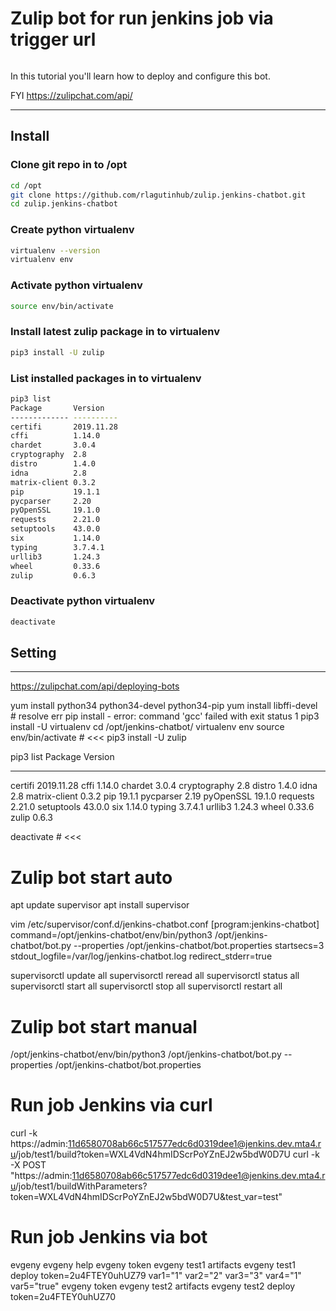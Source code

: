 # Zulip bot for run jenkins job via trigger url
```
```
In this tutorial you'll learn how to deploy and configure this bot.

FYI https://zulipchat.com/api/

***

## Install

### Clone git repo in to /opt
```bash
cd /opt
git clone https://github.com/rlagutinhub/zulip.jenkins-chatbot.git
cd zulip.jenkins-chatbot
```
### Create python virtualenv
```bash
virtualenv --version
virtualenv env
```
### Activate python virtualenv
```bash
source env/bin/activate
```
### Install latest zulip package in to virtualenv
```bash
pip3 install -U zulip
```
### List installed packages in to virtualenv
```bash
pip3 list
Package       Version
------------- ----------
certifi       2019.11.28
cffi          1.14.0
chardet       3.0.4
cryptography  2.8
distro        1.4.0
idna          2.8
matrix-client 0.3.2
pip           19.1.1
pycparser     2.20
pyOpenSSL     19.1.0
requests      2.21.0
setuptools    43.0.0
six           1.14.0
typing        3.7.4.1
urllib3       1.24.3
wheel         0.33.6
zulip         0.6.3
```
### Deactivate python virtualenv
```bash
deactivate
```

## Setting


***

https://zulipchat.com/api/deploying-bots

yum install python34 python34-devel python34-pip
yum install libffi-devel # resolve err pip install - error: command 'gcc' failed with exit status 1
pip3 install -U virtualenv
cd /opt/jenkins-chatbot/
virtualenv env
source env/bin/activate # <<<
pip3 install -U zulip

pip3 list
Package       Version
------------- ----------
certifi       2019.11.28
cffi          1.14.0
chardet       3.0.4
cryptography  2.8
distro        1.4.0
idna          2.8
matrix-client 0.3.2
pip           19.1.1
pycparser     2.19
pyOpenSSL     19.1.0
requests      2.21.0
setuptools    43.0.0
six           1.14.0
typing        3.7.4.1
urllib3       1.24.3
wheel         0.33.6
zulip         0.6.3

deactivate # <<<

# Zulip bot start auto
apt update supervisor
apt install supervisor

vim /etc/supervisor/conf.d/jenkins-chatbot.conf
[program:jenkins-chatbot]
command=/opt/jenkins-chatbot/env/bin/python3 /opt/jenkins-chatbot/bot.py --properties /opt/jenkins-chatbot/bot.properties
startsecs=3
stdout_logfile=/var/log/jenkins-chatbot.log
redirect_stderr=true

supervisorctl update all
supervisorctl reread all
supervisorctl status all
supervisorctl start all
supervisorctl stop all
supervisorctl restart all

# Zulip bot start manual
/opt/jenkins-chatbot/env/bin/python3 /opt/jenkins-chatbot/bot.py --properties /opt/jenkins-chatbot/bot.properties

# Run job Jenkins via curl
curl -k https://admin:11d6580708ab66c517577edc6d0319dee1@jenkins.dev.mta4.ru/job/test1/build?token=WXL4VdN4hmIDScrPoYZnEJ2w5bdW0D7U
curl -k -X POST "https://admin:11d6580708ab66c517577edc6d0319dee1@jenkins.dev.mta4.ru/job/test1/buildWithParameters?token=WXL4VdN4hmIDScrPoYZnEJ2w5bdW0D7U&test_var=test"

# Run job Jenkins via bot
evgeny
evgeny help
evgeny token
evgeny test1 artifacts
evgeny test1 deploy token=2u4FTEY0uhUZ79 var1="1" var2="2" var3="3" var4="1" var5="true"
evgeny token
evgeny test2 artifacts
evgeny test2 deploy token=2u4FTEY0uhUZ70
